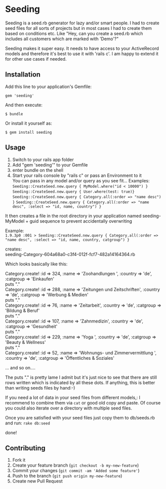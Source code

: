 # Seeding

Seeding is a seed.rb generator for lazy and/or smart people. I had to create seed files for all sorts of projects but in most cases I had to create them based on conditions etc. Like "Hey, can you create a seed.rb which includes all customers which are marked with 'Demo'?"

Seeding makes it super easy. It needs to have access to your ActiveRecord models and therefore it's best to use it with 'rails c'. I am happy to extend it for other use cases if needed. 

## Installation

Add this line to your application's Gemfile:

    gem 'seeding'

And then execute:

    $ bundle

Or install it yourself as:

    $ gem install seeding

## Usage

1. Switch to your rails app folder
2. Add "gem 'seeding'" to your Gemfile
3. enter bundle on the shell
4. Start your rails console by "rails c" or pass an Environment to it  
You can pass in any model and/or query as you see fit... 
Examples:  
`Seeding::CreateSeed.new.query { MyModel.where("id < 10000") }`  
`Seeding::CreateSeed.new.query { User.where(test: true)}`
`Seeding::CreateSeed.new.query { Category.all(:order => "name desc") }`
`Seeding::CreateSeed.new.query { Category.all(:order => "name desc", :select => "id, name, country") }`

It then creates a file in the root directory in your application named seeding-MyModel + guid sequence to prevent accidentally overwriting

Example:  
`1.9.3p0 :001 > Seeding::CreateSeed.new.query { Category.all(:order => "name desc", :select => "id, name, country, catgroup") }`

creates:  
seeding-Category-604a68a0-c3f4-012f-fcf7-482a14164364.rb  

Which looks basically like this:  

Category.create!  :id => 324,  :name => 'Zoohandlungen ',  :country => 'de',  :catgroup => 'Einkaufen'  
puts "."  
Category.create!  :id => 288,  :name => 'Zeitungen und Zeitschriften',  :country => 'de',  :catgroup => 'Werbung & Medien'  
puts "."  
Category.create!  :id => 76,  :name => 'Zeitarbeit',  :country => 'de',  :catgroup => 'Bildung & Beruf'  
puts "."  
Category.create!  :id => 107,  :name => 'Zahnmedizin',  :country => 'de',  :catgroup => 'Gesundheit'  
puts "."  
Category.create!  :id => 229,  :name => 'Yoga ',  :country => 'de',  :catgroup => 'Beauty & Wellness'  
puts "."  
Category.create!  :id => 52,  :name => 'Wohnungs- und Zimmervermittlung ',  :country => 'de',  :catgroup => 'Öffentliches & Soziales'  

... and so on....

The puts "." is pretty lame I admit but it's just nice to see that there are still rows written which is indicated by all these dots. If anything, this is better than writing seeds files by hand:-) 

If you need a lot of data in your seed files from different models,: I recommend to combine them via `cat` or good old copy and paste. Of course you could also iterate over a directory with multiple seed files.  

Once you are satisfied with your seed files just copy them to db/seeds.rb 
and run:
`rake db:seed`  

done!




## Contributing

1. Fork it
2. Create your feature branch (`git checkout -b my-new-feature`)
3. Commit your changes (`git commit -am 'Added some feature'`)
4. Push to the branch (`git push origin my-new-feature`)
5. Create new Pull Request
